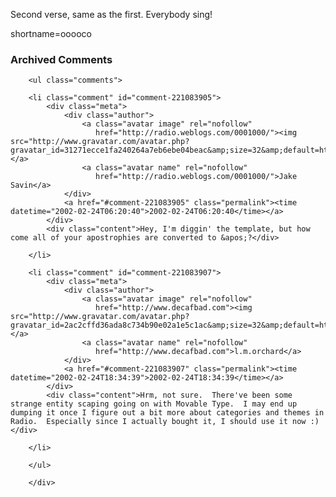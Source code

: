 Second verse, same as the first.  Everybody sing!
<!--more-->
shortname=ooooco

<div id="comments" class="comments archived-comments">
            <h3>Archived Comments</h3>
            
        <ul class="comments">
            
        <li class="comment" id="comment-221083905">
            <div class="meta">
                <div class="author">
                    <a class="avatar image" rel="nofollow" 
                       href="http://radio.weblogs.com/0001000/"><img src="http://www.gravatar.com/avatar.php?gravatar_id=31271ecce1fa240264a7eb6ebe04beac&amp;size=32&amp;default=http://mediacdn.disqus.com/1320279820/images/noavatar32.png"/></a>
                    <a class="avatar name" rel="nofollow" 
                       href="http://radio.weblogs.com/0001000/">Jake Savin</a>
                </div>
                <a href="#comment-221083905" class="permalink"><time datetime="2002-02-24T06:20:40">2002-02-24T06:20:40</time></a>
            </div>
            <div class="content">Hey, I'm diggin' the template, but how come all of your apostrophies are converted to &apos;?</div>
            
        </li>
    
        <li class="comment" id="comment-221083907">
            <div class="meta">
                <div class="author">
                    <a class="avatar image" rel="nofollow" 
                       href="http://www.decafbad.com"><img src="http://www.gravatar.com/avatar.php?gravatar_id=2ac2cffd36ada8c734b90e02a1e5c1ac&amp;size=32&amp;default=http://mediacdn.disqus.com/1320279820/images/noavatar32.png"/></a>
                    <a class="avatar name" rel="nofollow" 
                       href="http://www.decafbad.com">l.m.orchard</a>
                </div>
                <a href="#comment-221083907" class="permalink"><time datetime="2002-02-24T18:34:39">2002-02-24T18:34:39</time></a>
            </div>
            <div class="content">Hrm, not sure.  There've been some strange entity scaping going on with Movable Type.  I may end up dumping it once I figure out a bit more about categories and themes in Radio.  Especially since I actually bought it, I should use it now :)</div>
            
        </li>
    
        </ul>
    
        </div>
    